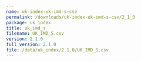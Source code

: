 ```yaml
---
name: uk-index-uk-imd-s-csv
permalink: /downloads/uk-index-uk-imd-s-csv/2_1_0
package: uk_index
title: uk_imd_s
filename: UK_IMD_S.csv
version: 2.1.0
full_version: 2.1.0
file: /data/uk_index/2.1.0/UK_IMD_S.csv
---
```

